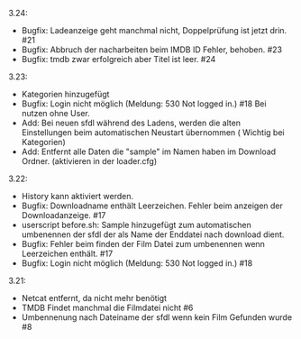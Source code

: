 3.24:
- Bugfix: Ladeanzeige geht manchmal nicht, Doppelprüfung ist jetzt drin. #21
- Bugfix: Abbruch der nacharbeiten beim IMDB ID Fehler, behoben. #23
- Bugfix: tmdb zwar erfolgreich aber Titel ist leer. #24

3.23:
- Kategorien hinzugefügt
- Bugfix: Login nicht möglich (Meldung: 530 Not logged in.) #18 Bei nutzen ohne User.
- Add: Bei neuen sfdl während des Ladens, werden die alten Einstellungen beim automatischen Neustart übernommen ( Wichtig bei Kategorien)
- Add: Entfernt alle Daten die "sample" im Namen haben im Download Ordner. (aktivieren in der loader.cfg)

3.22:
- History kann aktiviert werden.
- Bugfix: Downloadname enthält Leerzeichen. Fehler beim anzeigen der Downloadanzeige. #17
- userscript before.sh: Sample hinzugefügt zum automatischen umbenennen der sfdl der als Name der Enddatei nach download dient.
- Bugfix: Fehler beim finden der Film Datei zum umbenennen wenn Leerzeichen enthält. #17
- Bugfix: Login nicht möglich (Meldung: 530 Not logged in.) #18

3.21:
- Netcat entfernt, da nicht mehr benötigt
- TMDB Findet manchmal die Filmdatei nicht #6 
- Umbennenung nach Dateiname der sfdl wenn kein Film Gefunden wurde #8
